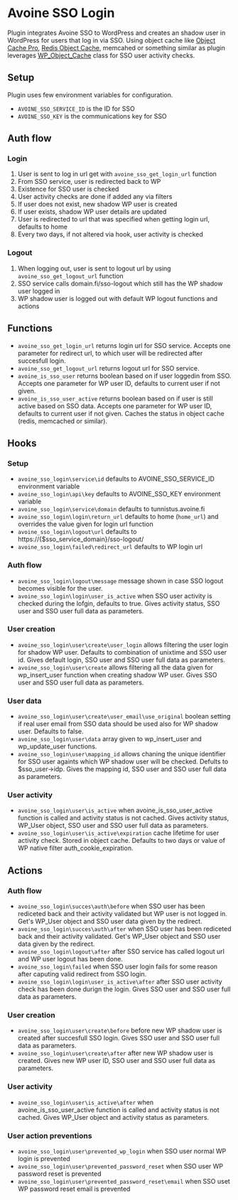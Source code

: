 # Avoine SSO  Login

Plugin integrates Avoine SSO to WordPress and creates an shadow user in WordPress for users that log in via SSO. Using object cache like [Object Cache Pro](https://objectcache.pro), [Redis Object Cache](https://wordpress.org/plugins/redis-cache/), memcahed or something similar as plugin leverages [WP_Object_Cache](https://developer.wordpress.org/reference/classes/wp_object_cache/) class for SSO user activity checks.

## Setup

Plugin uses few environment variables for configuration.

* `AVOINE_SSO_SERVICE_ID` is the ID for SSO
* `AVOINE_SSO_KEY` is the communications key for SSO

## Auth flow

### Login
1. User is sent to log in url get with `avoine_sso_get_login_url` function
2. From SSO service, user is redirected back to WP
  1. Existence for SSO user is checked
  2. User activity checks are done if added any via filters
  3. If user does not exist, new shadow WP user is created
  4. If user exists, shadow WP user details are updated
  5. User is redirected to url that was specified when getting login url, defaults to home
3. Every two days, if not altered via hook, user activity is checked

### Logout
1. When logging out, user is sent to logout url by using `avoine_sso_get_logout_url` function
2. SSO service calls domain.fi/sso-logout which still has the WP shadow user logged in
3. WP shadow user is logged out with default WP logout functions and actions

## Functions

* `avoine_sso_get_login_url` returns login url for SSO service. Accepts one parameter for redirect url, to which user will be redirected after succesfull login.
* `avoine_sso_get_logout_url` returns logout url for SSO service.
* `avoine_is_sso_user` returns boolean based on if user loggedin from SSO. Accepts one parameter for WP user ID, defaults to current user if not given.
* `avoine_is_sso_user_active` returns boolean based on if user is still active based on SSO data. Accepts one parameter for WP user ID, defaults to current user if not given. Caches the status in object cache (redis, memcached or similar).

## Hooks

### Setup
* `avoine_sso_login\service\id` defaults to AVOINE_SSO_SERVICE_ID environment variable
* `avoine_sso_login\api\key` defaults to AVOINE_SSO_KEY environment variable
* `avoine_sso_login\service\domain` defaults to tunnistus.avoine.fi
* `avoine_sso_login\login\return_url` defaults to home (`home_url`) and overrides the value given for login url function
* `avoine_sso_login\logout\url` defaults to https://{$sso_service_domain}/sso-logout/
* `avoine_sso_login\failed\redirect_url` defaults to WP login url

### Auth flow
* `avoine_sso_login\logout\message` message shown in case SSO logout becomes visible for the user.
* `avoine_sso_login\login\user_is_active` when SSO user activity is checked during the lofgin, defaults to true. Gives activity status, SSO user and SSO user full data as parameters.

### User creation
* `avoine_sso_login\user\create\user_login` allows filtering the user login for shadow WP user. Defaults to combination of unixtime and SSO user id. Gives default login, SSO user and SSO user full data as parameters.
* `avoine_sso_login\user\create` allows filtering all the data given for wp_insert_user function when creating shadow WP user. Gives SSO user and SSO user full data as parameters.

### User data
* `avoine_sso_login\user\create\user_email\use_original` boolean setting if real user email from SSO data should be used also for WP shadow user. Defaults to false.
* `avoine_sso_login\user\data` array given to wp_insert_user and wp_update_user functions.
* `avoine_sso_login\user\mapping_id` allows chaning the unique identifier for SSO user againts which WP shadow user will be checked. Defults to $sso_user->idp. Gives the mapping id, SSO user and SSO user full data as parameters.

### User activity
* `avoine_sso_login\user\is_active` when avoine_is_sso_user_active function is called and activity status is not cached. Gives activity status, WP_User object, SSO user and SSO user full data as parameters.
* `avoine_sso_login\user\is_active\expiration` cache lifetime for user activity check. Stored in object cache. Defaults to two days or value of WP native filter auth_cookie_expiration.

## Actions

### Auth flow
* `avoine_sso_login\succes\auth\before` when SSO user has been rediceted back and their activity validated but WP user is not logged in. Get's WP_User object and SSO user data given by the redirect.
* `avoine_sso_login\succes\auth\after` when SSO user has been rediceted back and their activity validated. Get's WP_User object and SSO user data given by the redirect.
* `avoine_sso_login\logout\after` after SSO service has called logout url and WP user logout has been done.
* `avoine_sso_login\failed` when SSO user login fails for some reason after caputing valid redirect from SSO login.
* `avoine_sso_login\login\user_is_active\after` after SSO user activity check has been done durign the login. Gives SSO user and SSO user full data as parameters.

### User creation
* `avoine_sso_login\user\create\before` before new WP shadow user is created after succesfull SSO login. Gives SSO user and SSO user full data as parameters.
* `avoine_sso_login\user\create\after` after new WP shadow user is created. Gives new WP user ID, SSO user and SSO user full data as parameters.

### User activity
* `avoine_sso_login\user\is_active\after` when avoine_is_sso_user_active function is called and activity status is not cached. Gives WP_User object and activity status as parameters.

### User action preventions
* `avoine_sso_login\user\prevented_wp_login` when SSO user normal WP login is prevented
* `avoine_sso_login\user\prevented_password_reset` when SSO user WP password reset is prevented
* `avoine_sso_login\user\prevented_password_reset\email` when SSO uset WP password reset email is prevented
